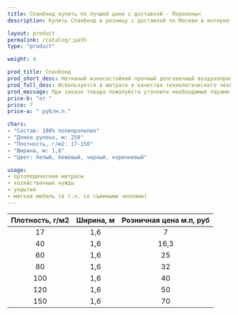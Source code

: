 ```yaml
---
title: Спанбонд купить по лучшей цене с доставкой - Поролоныч
description: Купить Спанбонд в розницу с доставкой по Москве в интернет-магазине Поролоныча.

layout: product
permalink: /catalog/:path
type: "product"

weight: 4

prod_title: Спанбонд
prod_short_desc: Нетканый износостойкий прочный долговечный воздухопроницаемый материал.
prod_full_desc: Используется в матрасе в качестве технологического чехла, для укрытия посевов, дачных теплиц, для защиты от неблагоприятных погодных условий, при пошиве медицинской одежды и одноразового постельного белья. Материал легок и защищает мягкие наполнители матраса от изнашивания. <b>Спанбонд</b> равномерно распределяет вес на пружины блока.
prod_message: При заказе товара пожалуйста уточните необходимые параметры (плотность, цвет и количество).
price-b: "от "
price: 7
price-a: " руб/м.п."

chars:
- "Состав: 100% полипропилен"
- "Длина рулона, м: 250"
- "Плотность, г/м2: 17-150"
- "Ширина, м: 1,6"
- "Цвет: белый, бежевый, черный, коричневый"

usage:
- ортопедические матрасы
- хозяйственные нужды
- укрытия
- мягкая мебель (в т.ч. со съемными чехлами)
---
```

| Плотность, г/м2 | Ширина, м | Розничная цена м.п, руб |
|:--:|:--:|:--:|
|17|1,6|7|
|40|1,6|16,3|
|60|1,6|25|
|80|1,6|32|
|100|1,6|40|
|120|1,6|50|
|150|1,6|70|